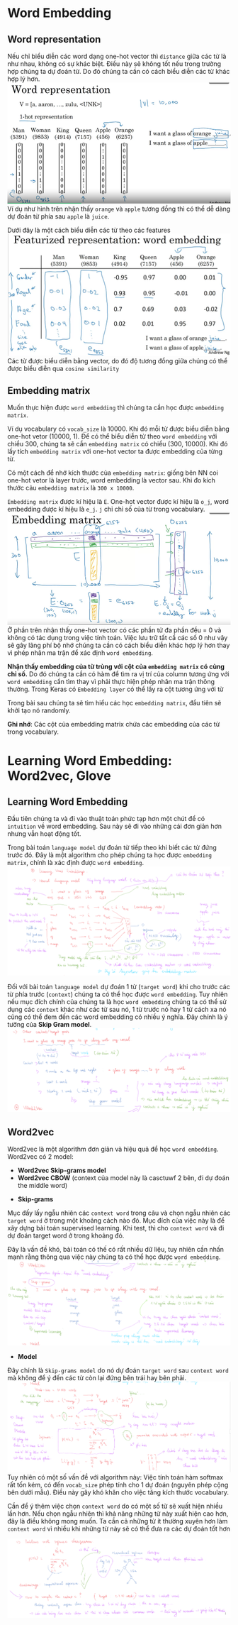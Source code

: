 # Word Embedding

## Word representation
Nếu chỉ biểu diễn các word dạng one-hot vector thì `distance` giữa các từ là như nhau, không có sự khác biệt. Điều này sẽ không tốt nếu trong trường hợp chúng ta dự đoán từ. Do đó chúng ta cần có cách biểu diễn các từ khác hợp lý hơn.
![0](images/WordEmbedding/0.png)
Ví dụ như hình trên nhận thấy `orange` và `apple` tương đồng thì có thể dễ dàng dự đoán từ phía sau `apple` là `juice`.

Dưới đây là một cách biểu diễn các từ theo các features
![1](images/WordEmbedding/1.png)
Các từ được biểu diễn bằng vector, do đó độ tương đồng giữa chúng có thể được biểu diễn qua `cosine similarity`

## Embedding matrix

Muốn thực hiện được `word embedding` thì chúng ta cần học được `embedding matrix`.

Ví dụ vocabulary có `vocab_size` là 10000. Khi đó mỗi từ được biểu diễn bằng one-hot vetor (10000, 1). Để có thể biểu diễn từ theo `word embedding` với chiều 300, chúng ta sẽ cần `embedding matrix` có chiều (300, 10000). Khi đó lấy tích `embedding matrix` với one-hot vector ta được embedding của từng từ. 

Có một cách để nhớ kích thước của `embedding matrix`: giống bên NN coi one-hot vetor là layer trước, word embedding là vector sau. Khi đo kích thước cảu `embedding matrix` là `300 x 10000`.

`Embedding matrix` được kí hiệu là `E`. One-hot vector được kí hiệu là `o_j`, word embedding được kí hiệu là `e_j`. `j` chỉ chỉ số của từ trong vocabulary.
![2](images/WordEmbedding/2.png)
Ở phần trên nhận thấy one-hot vector có các phần tử đa phần đều = 0 và không có tác dụng trong việc tính toán. Việc lưu trữ tất cẩ các số 0 như vậy sẽ gây lãng phí bộ nhớ chúng ta cần có cách biểu diễn khác hợp lý hơn thay vì phép nhân ma trận để xác định `word embedding`.

**Nhận thấy embedding của từ trùng với cột của `embedding matrix` có cùng chỉ số.** Do đó chúng ta cần có hàm để tìm ra vị trí của column tương ứng với `word embedding` cần tìm thay vì phải thực hiện phép nhân ma trận thông thường. Trong Keras có `Embedding layer` có thể lấy ra cột tương ứng với từ

Trong bài sau chúng ta sẽ tìm hiểu các học `embedding matrix`, đầu tiên sẽ khởi tạo nó randomly.

**Ghi nhớ**: Các cột của  embedding matrix chứa các embedding của các từ trong vocabulary.

# Learning Word Embedding: Word2vec, Glove
## Learning Word Embedding
Đầu tiên chúng ta và đi vào thuật toán phức tạp hơn một chút để có `intuition` về word embedding. Sau này sẽ đi vào những cái đơn giản hơn nhưng vẫn hoạt động tốt. 

Trong bài toán `language model` dự đoán từ tiếp theo khi biết các từ đứng trước đó. Đây là một algorithm cho phép chúng ta học được `embedding matrix`, chính là xác định được `word embedding`. 
![3](images/WordEmbedding/3.png)

Đối với bài toán `language model` dự đoán 1 từ (`target word`) khi cho trước các từ phía trước (`context`) chúng ta có thể học được `word embedding`. Tuy nhiên nếu mục đích chính của chúng ta là học `word embedding` chúng ta có thể sử dụng các `context` khác như các từ sau nó, 1 từ trước nó hay 1 từ cách xa nó cũng có thể đem đến các word embedding có nhiều ý nghĩa. Đây chính là ý tưởng của **Skip Gram model**.
![4](images/WordEmbedding/4.png)

## Word2vec
Word2vec là một algorithm đơn giản và hiệu quả để học `word embedding`. Word2vec có 2 model:
- **Word2vec Skip-grams model**
- **Word2vec CBOW** (context của model này là casctuwf 2 bên, đi dự đoán the middle word)

* **Skip-grams**

Mục đấy lấy ngẫu nhiên các `context word` trong câu và chọn ngẫu nhiên các `target word` ở trong một khoảng cách  nào đó. Mục đích của việc này là để xây dựng bài toán supervised learning. Khi test, thì cho `context word` và đi dự đoán target word ở trong khoảng đó.

Đây là vấn đề khó, bài toán có thế có rất nhiều dữ liệu, tuy nhiên cần nhấn mạnh rằng thông qua việc này chúng ta có thể học được `word embedding`.
![5](images/WordEmbedding/5.png)

* **Model**

Đây chính là `Skip-grams model` do nó dự đoán `target word` sau `context word` mà không để ý đến các từ còn lại đứng bên trái hay bên phải.
![6](images/WordEmbedding/6.png)
Tuy nhiên có một số vấn đề với algorithm này: Việc tính toán hàm softmax rất tốn kém, có đến `vocab_size` phép tính cho 1 dự đoán (nguyên phép cộng bên dưới mẫu). Điều này gây khó khăn cho việc tăng kích thước vocabulary.

Cần để ý thêm việc chọn `context word` do có một số từ sẽ xuất hiện nhiều lần hơn. Nếu chọn ngẫu nhiên thì khả năng những từ này xuất hiện cao hơn, đây là điều không mong muốn. Ta cần cả những từ ít thường xuyên hơn làm `context word` vì nhiều khi những từ này sẽ có thể đưa ra các dự đoán tốt hơn

![7](images/WordEmbedding/7.png)